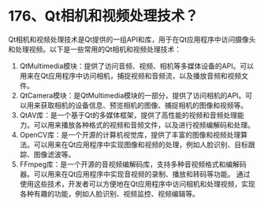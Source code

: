 # 176、Qt相机和视频处理技术？

Qt相机和视频处理技术是Qt提供的一组API和库，用于在Qt应用程序中访问摄像头和处理视频。以下是一些常用的Qt相机和视频处理技术：

1. QtMultimedia模块：提供了访问音频、视频、相机等多媒体设备的API。可以用来在Qt应用程序中访问相机，捕捉视频和音频流，以及播放音频和视频文件。
2. QtCamera模块：是QtMultimedia模块的一部分，提供了访问相机的API。可以用来获取相机的设备信息、预览相机的图像、捕捉相机的图像和视频等。
3. QtAV库：是一个基于Qt的多媒体框架，提供了高性能的视频和音频处理能力。可以用来播放各种格式的视频和音频文件，以及进行视频编解码和处理。
4. OpenCV库：是一个开源的计算机视觉库，提供了丰富的图像和视频处理算法。可以用来在Qt应用程序中实现图像和视频的处理，例如人脸识别、目标跟踪、图像滤波等。
5. FFmpeg库：是一个开源的音视频编解码库，支持多种音视频格式和编解码器。可以用来在Qt应用程序中实现音视频的录制、播放和转码等功能。 通过使用这些技术，开发者可以方便地在Qt应用程序中访问相机和处理视频，实现各种有趣的功能，例如人脸识别、视频监控、视频编辑等。 
